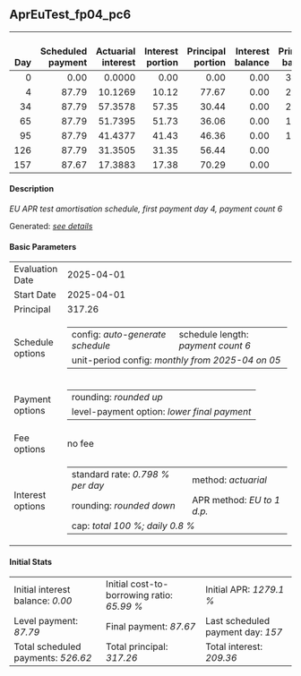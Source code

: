 <h2>AprEuTest_fp04_pc6</h2>
<table>
    <thead style="vertical-align: bottom;">
        <th style="text-align: right;">Day</th>
        <th style="text-align: right;">Scheduled payment</th>
        <th style="text-align: right;">Actuarial interest</th>
        <th style="text-align: right;">Interest portion</th>
        <th style="text-align: right;">Principal portion</th>
        <th style="text-align: right;">Interest balance</th>
        <th style="text-align: right;">Principal balance</th>
        <th style="text-align: right;">Total actuarial interest</th>
        <th style="text-align: right;">Total interest</th>
        <th style="text-align: right;">Total principal</th>
    </thead>
    <tr style="text-align: right;">
        <td class="ci00">0</td>
        <td class="ci01" style="white-space: nowrap;">0.00</td>
        <td class="ci02">0.0000</td>
        <td class="ci03">0.00</td>
        <td class="ci04">0.00</td>
        <td class="ci05">0.00</td>
        <td class="ci06">317.26</td>
        <td class="ci07">0.0000</td>
        <td class="ci08">0.00</td>
        <td class="ci09">0.00</td>
    </tr>
    <tr style="text-align: right;">
        <td class="ci00">4</td>
        <td class="ci01" style="white-space: nowrap;">87.79</td>
        <td class="ci02">10.1269</td>
        <td class="ci03">10.12</td>
        <td class="ci04">77.67</td>
        <td class="ci05">0.00</td>
        <td class="ci06">239.59</td>
        <td class="ci07">10.1269</td>
        <td class="ci08">10.12</td>
        <td class="ci09">77.67</td>
    </tr>
    <tr style="text-align: right;">
        <td class="ci00">34</td>
        <td class="ci01" style="white-space: nowrap;">87.79</td>
        <td class="ci02">57.3578</td>
        <td class="ci03">57.35</td>
        <td class="ci04">30.44</td>
        <td class="ci05">0.00</td>
        <td class="ci06">209.15</td>
        <td class="ci07">67.4848</td>
        <td class="ci08">67.47</td>
        <td class="ci09">108.11</td>
    </tr>
    <tr style="text-align: right;">
        <td class="ci00">65</td>
        <td class="ci01" style="white-space: nowrap;">87.79</td>
        <td class="ci02">51.7395</td>
        <td class="ci03">51.73</td>
        <td class="ci04">36.06</td>
        <td class="ci05">0.00</td>
        <td class="ci06">173.09</td>
        <td class="ci07">119.2243</td>
        <td class="ci08">119.20</td>
        <td class="ci09">144.17</td>
    </tr>
    <tr style="text-align: right;">
        <td class="ci00">95</td>
        <td class="ci01" style="white-space: nowrap;">87.79</td>
        <td class="ci02">41.4377</td>
        <td class="ci03">41.43</td>
        <td class="ci04">46.36</td>
        <td class="ci05">0.00</td>
        <td class="ci06">126.73</td>
        <td class="ci07">160.6621</td>
        <td class="ci08">160.63</td>
        <td class="ci09">190.53</td>
    </tr>
    <tr style="text-align: right;">
        <td class="ci00">126</td>
        <td class="ci01" style="white-space: nowrap;">87.79</td>
        <td class="ci02">31.3505</td>
        <td class="ci03">31.35</td>
        <td class="ci04">56.44</td>
        <td class="ci05">0.00</td>
        <td class="ci06">70.29</td>
        <td class="ci07">192.0125</td>
        <td class="ci08">191.98</td>
        <td class="ci09">246.97</td>
    </tr>
    <tr style="text-align: right;">
        <td class="ci00">157</td>
        <td class="ci01" style="white-space: nowrap;">87.67</td>
        <td class="ci02">17.3883</td>
        <td class="ci03">17.38</td>
        <td class="ci04">70.29</td>
        <td class="ci05">0.00</td>
        <td class="ci06">0.00</td>
        <td class="ci07">209.4009</td>
        <td class="ci08">209.36</td>
        <td class="ci09">317.26</td>
    </tr>
</table>
<h4>Description</h4>
<p><i>EU APR test amortisation schedule, first payment day 4, payment count 6</i></p>
<p>Generated: <i><a href="../GeneratedDate.md">see details</a></i></p>
<h4>Basic Parameters</h4>
<table>
    <tr>
        <td>Evaluation Date</td>
        <td>2025-04-01</td>
    </tr>
    <tr>
        <td>Start Date</td>
        <td>2025-04-01</td>
    </tr>
    <tr>
        <td>Principal</td>
        <td>317.26</td>
    </tr>
    <tr>
        <td>Schedule options</td>
        <td>
            <table>
                <tr>
                    <td>config: <i>auto-generate schedule</i></td>
                    <td>schedule length: <i><i>payment count</i> 6</i></td>
                </tr>
                <tr>
                    <td colspan="2" style="white-space: nowrap;">unit-period config: <i>monthly from 2025-04 on 05</i></td>
                </tr>
            </table>
        </td>
    </tr>
    <tr>
        <td>Payment options</td>
        <td>
            <table>
                <tr>
                    <td>rounding: <i>rounded up</i></td>
                </tr>
                <tr>
                    <td>level-payment option: <i>lower&nbsp;final&nbsp;payment</i></td>
                </tr>
            </table>
        </td>
    </tr>
    <tr>
        <td>Fee options</td>
        <td>no fee
        </td>
    </tr>
    <tr>
        <td>Interest options</td>
        <td>
            <table>
                <tr>
                    <td>standard rate: <i>0.798 % per day</i></td>
                    <td>method: <i>actuarial</i></td>
                </tr>
                <tr>
                    <td>rounding: <i>rounded down</i></td>
                    <td>APR method: <i>EU to 1 d.p.</i></td>
                </tr>
                <tr>
                    <td colspan="2">cap: <i>total 100 %; daily 0.8 %</td>
                </tr>
            </table>
        </td>
    </tr>
</table>
<h4>Initial Stats</h4>
<table>
    <tr>
        <td>Initial interest balance: <i>0.00</i></td>
        <td>Initial cost-to-borrowing ratio: <i>65.99 %</i></td>
        <td>Initial APR: <i>1279.1 %</i></td>
    </tr>
    <tr>
        <td>Level payment: <i>87.79</i></td>
        <td>Final payment: <i>87.67</i></td>
        <td>Last scheduled payment day: <i>157</i></td>
    </tr>
    <tr>
        <td>Total scheduled payments: <i>526.62</i></td>
        <td>Total principal: <i>317.26</i></td>
        <td>Total interest: <i>209.36</i></td>
    </tr>
</table>